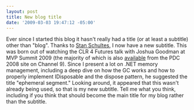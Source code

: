 ```yaml
---
layout: post
title: New blog title
date: '2009-03-03 19:47:12 -05:00'
---
```


Ever since I started this blog it hasn't really had a title (or at least a subtitle) other than "blog". Thanks to [Stan Schultes](http://www.vbnetexpert.com/), I now have a new subtitle. This was born out of watching the CLR 4 Futures talk with Joshua Goodman at MVP Summit 2009 (the majority of which is also [available](http://channel9.msdn.com/pdc2008/PC49/) from the PDC 2008 site on Channel 9). Since I present a lot on .NET memory management, including a deep dive on how the GC works and how to properly implement IDisposable and the dispose pattern, he suggested the title "ephemeral segment." Looking around, it appeared that this wasn't already being used, so that is my new subtitle. Tell me what you think, including if you think that should become the main title for my blog rather than the subtitle.
